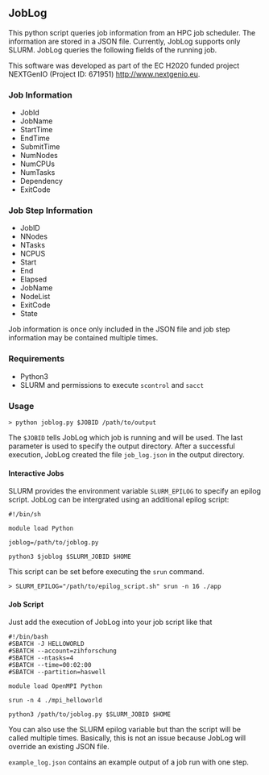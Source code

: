 ## JobLog
This python script queries job information from an HPC job scheduler. The information are stored in a JSON file.
Currently, JobLog supports only SLURM. JobLog queries the following fields of the running job.

This software was developed as part of the EC H2020 funded project NEXTGenIO (Project ID: 671951) http://www.nextgenio.eu.
### Job Information
- JobId
- JobName
- StartTime
- EndTime
- SubmitTime
- NumNodes
- NumCPUs
- NumTasks
- Dependency
- ExitCode

### Job Step Information
- JobID
- NNodes
- NTasks
- NCPUS
- Start
- End
- Elapsed
- JobName
- NodeList
- ExitCode
- State

Job information is once only included in the JSON file and job step information may be contained multiple times.

### Requirements
- Python3
- SLURM and permissions to execute `scontrol` and `sacct`

### Usage
```
> python joblog.py $JOBID /path/to/output
```
The `$JOBID` tells JobLog which job is running and will be used.
The last parameter is used to specify the output directory.
After a successful execution, JobLog created the file `job_log.json` in the output directory.

#### Interactive Jobs
SLURM provides the environment variable `SLURM_EPILOG` to specify an epilog script.
JobLog can be intergrated using an additional epilog script:
```
#!/bin/sh

module load Python

joblog=/path/to/joblog.py

python3 $joblog $SLURM_JOBID $HOME
```
This script can be set before executing the `srun` command.
```
> SLURM_EPILOG="/path/to/epilog_script.sh" srun -n 16 ./app
```

#### Job Script
Just add the execution of JobLog into your job script like that
```
#!/bin/bash
#SBATCH -J HELLOWORLD
#SBATCH --account=zihforschung
#SBATCH --ntasks=4
#SBATCH --time=00:02:00
#SBATCH --partition=haswell

module load OpenMPI Python

srun -n 4 ./mpi_helloworld

python3 /path/to/joblog.py $SLURM_JOBID $HOME
```
You can also use the SLURM epilog variable but than the script will be called multiple times.
Basically, this is not an issue because JobLog will override an existing JSON file.

`example_log.json` contains an example output of a job run with one step.
